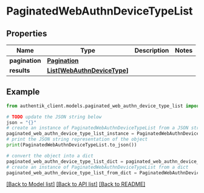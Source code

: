 # PaginatedWebAuthnDeviceTypeList


## Properties

Name | Type | Description | Notes
------------ | ------------- | ------------- | -------------
**pagination** | [**Pagination**](Pagination.md) |  | 
**results** | [**List[WebAuthnDeviceType]**](WebAuthnDeviceType.md) |  | 

## Example

```python
from authentik_client.models.paginated_web_authn_device_type_list import PaginatedWebAuthnDeviceTypeList

# TODO update the JSON string below
json = "{}"
# create an instance of PaginatedWebAuthnDeviceTypeList from a JSON string
paginated_web_authn_device_type_list_instance = PaginatedWebAuthnDeviceTypeList.from_json(json)
# print the JSON string representation of the object
print(PaginatedWebAuthnDeviceTypeList.to_json())

# convert the object into a dict
paginated_web_authn_device_type_list_dict = paginated_web_authn_device_type_list_instance.to_dict()
# create an instance of PaginatedWebAuthnDeviceTypeList from a dict
paginated_web_authn_device_type_list_from_dict = PaginatedWebAuthnDeviceTypeList.from_dict(paginated_web_authn_device_type_list_dict)
```
[[Back to Model list]](../README.md#documentation-for-models) [[Back to API list]](../README.md#documentation-for-api-endpoints) [[Back to README]](../README.md)



